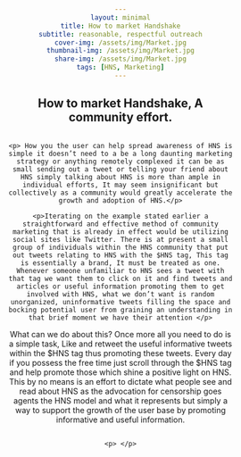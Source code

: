 ```yaml
---
layout: minimal
title: How to market Handshake
subtitle: reasonable, respectful outreach
cover-img: /assets/img/Market.jpg
thumbnail-img: /assets/img/Market.jpg
share-img: /assets/img/Market.jpg
tags: [HNS, Marketing]
---
```

<html>
<head>
<meta name="viewport" content="width=device-width, initial-scale=1">
<style>
  h2 {text-align: center;}
p {text-align: center;}
div {text-align: center;}
li {text-align: left;}
* {
  box-sizing: border-box;
}

/* Create two equal columns that floats next to each other */
.column {
  float: left;
  width: 50%;
  padding: 10px;
  height: 300px; /* Should be removed. Only for demonstration */
}

/* Clear floats after the columns */
.row:after {
  content: "";
  display: table;
  clear: both;
}
</style>
</head>
<body>

<h2>How to market Handshake, A community effort.</h2>

<div class="row">
  <div class="column">
    
    
    <p> How you the user can help spread awareness of HNS is simple it doesn’t need to a be a long daunting marketing strategy or anything remotely complexed it can be as small sending out a tweet or telling your friend about HNS simply talking about HNS is more than ample in individual efforts, It may seem insignificant but collectively as a community would greatly accelerate the growth and adoption of HNS.</p>
    
    <p>Iterating on the example stated earlier a straightforward and effective method of community marketing that is already in effect would be utilizing social sites like Twitter. There is at present a small group of individuals within the HNS community that put out tweets relating to HNS with the $HNS tag, This tag is essentially a brand, It must be treated as one. Whenever someone unfamiliar to HNS sees a tweet with that tag we want them to click on it and find tweets and articles or useful information promoting them to get involved with HNS, what we don’t want is random unorganized, uninformative tweets filling the space and bocking potential user from graining an understanding in that brief moment we have their attention </p>
    
  <p> What can we do about this? Once more all you need to do is a simple task, Like and retweet the useful informative tweets within the $HNS tag thus promoting these tweets. Every day if you possess the free time just scroll through the $HNS tag and help promote those which shine a positive light on HNS. This by no means is an effort to dictate what people see and read about HNS as the advocation for censorship goes agents the HNS model and what it represents but simply a way to support the growth of the user base by promoting informative and useful information. 

</p>
  </div>
  <div class="column">
   
    <p> </p>
  </div>
</div>

</body>
</html>
